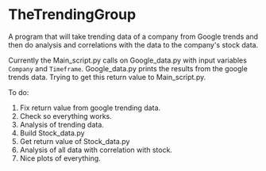 # TheTrendingGroup 
A program that will take trending data of a company from Google trends and then do analysis and correlations with the data to the company's stock data.


Currently the Main_script.py calls on Google_data.py with input variables `Company` and `Timeframe`. Google_data.py prints the results from the google trends data. Trying to get this return value to Main_script.py.


To do:

1. Fix return value from google trending data.
2. Check so everything works.
3. Analysis of trending data.
3. Build Stock_data.py
4. Get return value of Stock_data.py
5. Analysis of all data with correlation with stock.
6. Nice plots of everything.
